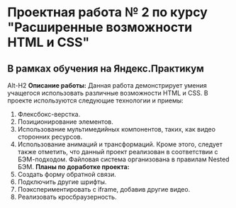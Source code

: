 # Проектная работа № 2 по курсу "Расширенные возможности HTML и CSS"
## В рамках обучения на Яндекс.Практикум
Alt-H2
**Описание работы:**
Данная работа демонстрирует умения учащегося использовать различные возможности HTML и CSS.
В проекте используются следующие технологии и приемы:
1. Флексбокс-верстка.
2. Позиционирование элементов.
3. Использование мультимедийных компонентов, таких, как видео сторонних ресурсов.
4. Использование анимаций и трансформаций.
Кроме этого, следует также отметить, что данный проект реализован в соответствии с БЭМ-подходом.
Файловая система организована в правилам Nested БЭМ.
**Планы по доработке проекта:**
1. Создать форму обратной связи.
2. Подключить другие шрифты.
3. Поэкспериментировать с iframe, добавив другие видео.
4. Реализовать кросбраузерность.
